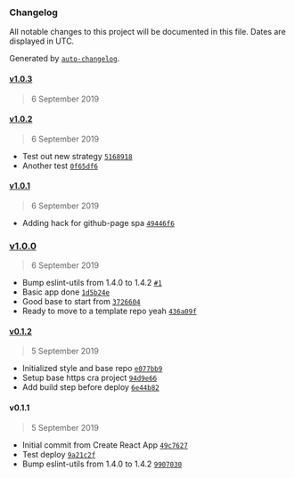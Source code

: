 ### Changelog

All notable changes to this project will be documented in this file. Dates are displayed in UTC.

Generated by [`auto-changelog`](https://github.com/CookPete/auto-changelog).

#### [v1.0.3](https://github.com/louisgv/taimu.ga/compare/v1.0.2...v1.0.3)

> 6 September 2019

#### [v1.0.2](https://github.com/louisgv/taimu.ga/compare/v1.0.1...v1.0.2)

> 6 September 2019

- Test out new strategy [`5168918`](https://github.com/louisgv/taimu.ga/commit/5168918c9c537ffd99f920e5b8f460a20a636e2b)
- Another test [`0f65df6`](https://github.com/louisgv/taimu.ga/commit/0f65df6f1c403e9e59fb39138ffb90b7bd754f45)

#### [v1.0.1](https://github.com/louisgv/taimu.ga/compare/v1.0.0...v1.0.1)

> 6 September 2019

- Adding hack for github-page spa [`49446f6`](https://github.com/louisgv/taimu.ga/commit/49446f65a895eb53bcb42838df76cb4f378cf527)

### [v1.0.0](https://github.com/louisgv/taimu.ga/compare/v0.1.2...v1.0.0)

> 6 September 2019

- Bump eslint-utils from 1.4.0 to 1.4.2 [`#1`](https://github.com/louisgv/taimu.ga/pull/1)
- Basic app done [`1d5b24e`](https://github.com/louisgv/taimu.ga/commit/1d5b24e4ee2f031da676b9e2f2151cd44b87717c)
- Good base to start from [`3726604`](https://github.com/louisgv/taimu.ga/commit/3726604145e05ab87b54dcfc1cc04670649ea18f)
- Ready to move to a template repo yeah [`436a09f`](https://github.com/louisgv/taimu.ga/commit/436a09f1d7c45e6aaad21f3153acfbc4bbdc707a)

#### [v0.1.2](https://github.com/louisgv/taimu.ga/compare/v0.1.1...v0.1.2)

> 5 September 2019

- Initialized style and base repo [`e077bb9`](https://github.com/louisgv/taimu.ga/commit/e077bb909444932fc6dcddc06ba747128bea465d)
- Setup base https cra project [`94d9e66`](https://github.com/louisgv/taimu.ga/commit/94d9e665c787ffa3868656772ae1fe3fb2b3c4bf)
- Add build step before deploy [`6e44b82`](https://github.com/louisgv/taimu.ga/commit/6e44b8212249d01a4a56ecc26ce21386767746fe)

#### v0.1.1

> 5 September 2019

- Initial commit from Create React App [`49c7627`](https://github.com/louisgv/taimu.ga/commit/49c7627024b91fcced58e666b99320c92eae7aea)
- Test deploy [`9a21c2f`](https://github.com/louisgv/taimu.ga/commit/9a21c2f926eda95904e7bdf7c9d2f283988be203)
- Bump eslint-utils from 1.4.0 to 1.4.2 [`9907030`](https://github.com/louisgv/taimu.ga/commit/990703049ba2cb3f53ba38b6aa04f373935a06ce)
